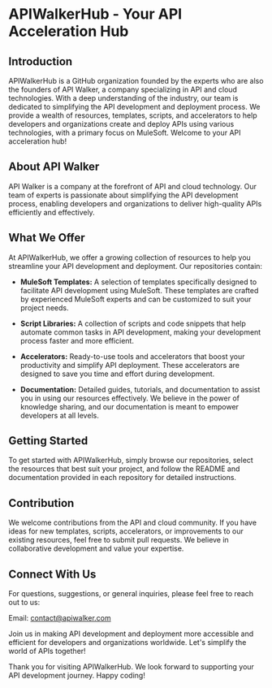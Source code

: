 # APIWalkerHub - Your API Acceleration Hub

## Introduction

APIWalkerHub is a GitHub organization founded by the experts who are also the founders of API Walker, a company specializing in API and cloud technologies. With a deep understanding of the industry, our team is dedicated to simplifying the API development and deployment process. We provide a wealth of resources, templates, scripts, and accelerators to help developers and organizations create and deploy APIs using various technologies, with a primary focus on MuleSoft. Welcome to your API acceleration hub!

## About API Walker

API Walker is a company at the forefront of API and cloud technology. Our team of experts is passionate about simplifying the API development process, enabling developers and organizations to deliver high-quality APIs efficiently and effectively.

## What We Offer

At APIWalkerHub, we offer a growing collection of resources to help you streamline your API development and deployment. Our repositories contain:

* **MuleSoft Templates:** A selection of templates specifically designed to facilitate API development using MuleSoft. These templates are crafted by experienced MuleSoft experts and can be customized to suit your project needs.

* **Script Libraries:** A collection of scripts and code snippets that help automate common tasks in API development, making your development process faster and more efficient.

* **Accelerators:** Ready-to-use tools and accelerators that boost your productivity and simplify API deployment. These accelerators are designed to save you time and effort during development.

* **Documentation:** Detailed guides, tutorials, and documentation to assist you in using our resources effectively. We believe in the power of knowledge sharing, and our documentation is meant to empower developers at all levels.

## Getting Started

To get started with APIWalkerHub, simply browse our repositories, select the resources that best suit your project, and follow the README and documentation provided in each repository for detailed instructions.

## Contribution

We welcome contributions from the API and cloud community. If you have ideas for new templates, scripts, accelerators, or improvements to our existing resources, feel free to submit pull requests. We believe in collaborative development and value your expertise.

## Connect With Us

For questions, suggestions, or general inquiries, please feel free to reach out to us:

Email: <contact@apiwalker.com>

Join us in making API development and deployment more accessible and efficient for developers and organizations worldwide. Let's simplify the world of APIs together!

Thank you for visiting APIWalkerHub. We look forward to supporting your API development journey. Happy coding!
